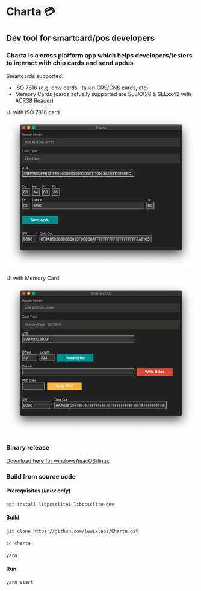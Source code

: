 # Charta 💳
## Dev tool for smartcard/pos developers
### Charta is a cross platform app which helps developers/testers to interact with chip cards and send apdus

Smartcards supported:
- ISO 7816 (e.g. emv cards, Italian CRS/CNS cards, etc)
- Memory Cards (cards actually supported are SLEXX28 & SLExx42 with ACR38 Reader)

UI with ISO 7816 card
![charta](screenshots/mainscreenshot.png)

UI with Memory Card
![charta](screenshots/mainscreenshot-memorycard.png)

### Binary release
[Download here for windows/macOS/linux](https://github.com/lewixlabs/Charta/releases/latest)

### Build from source code

#### Prerequisites (*linux only*)

    apt install libpcsclite1 libpcsclite-dev

#### Build
    git clone https://github.com/lewixlabs/Charta.git

    cd charta

    yarn

#### Run
    yarn start

